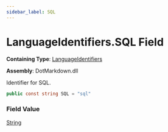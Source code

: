 ```yaml
---
sidebar_label: SQL
---
```


# LanguageIdentifiers\.SQL Field

**Containing Type**: [LanguageIdentifiers](../index.md)

**Assembly**: DotMarkdown\.dll

  
Identifier for SQL\.

```csharp
public const string SQL = "sql"
```

### Field Value

[String](https://docs.microsoft.com/en-us/dotnet/api/system.string)

